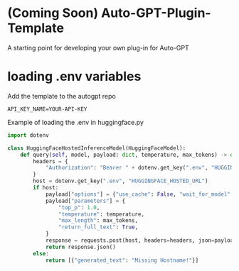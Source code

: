 # (Coming Soon) Auto-GPT-Plugin-Template
A starting point for developing your own plug-in for Auto-GPT

# loading .env variables

Add the template to the autogpt repo
```
API_KEY_NAME=YOUR-API-KEY
```

Example of loading the .env in huggingface.py
```python
import dotenv

class HuggingFaceHostedInferenceModel(HuggingFaceModel):
    def query(self, model, payload: dict, temperature, max_tokens) -> dict:
        headers = {
            "Authorization": "Bearer " + dotenv.get_key(".env", "HUGGINGFACE_TOKEN")
        }
        host = dotenv.get_key(".env", "HUGGINGFACE_HOSTED_URL")
        if host:
            payload["options"] = {"use_cache": False, "wait_for_model": True}
            payload["parameters"] = {
                "top_p": 1.0,
                "temperature": temperature,
                "max_length": max_tokens,
                "return_full_text": True,
            }
            response = requests.post(host, headers=headers, json=payload)
            return response.json()
        else:
            return [{"generated_text": "Missing Hostname!"}]
```